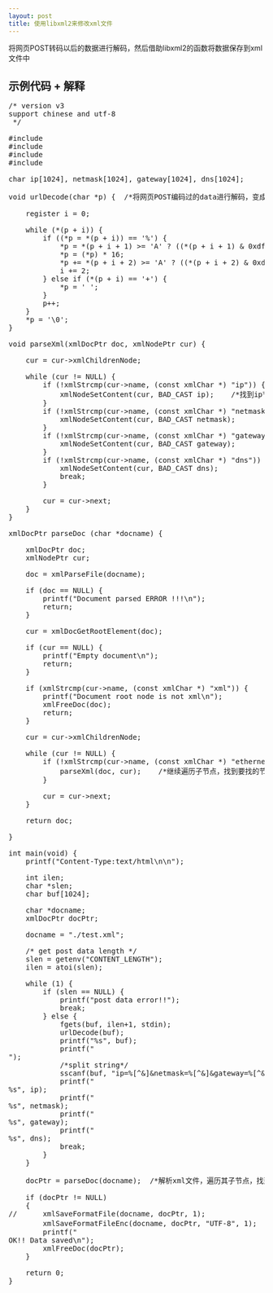 ```yaml
---
layout: post
title: 使用libxml2来修改xml文件
---
```


将网页POST转码以后的数据进行解码，然后借助libxml2的函数将数据保存到xml文件中

## 示例代码 + 解释   

<pre>
/* version v3
support chinese and utf-8
 */

#include <stdlib.h>
#include <stdio.h>
#include <string.h>
#include <libxml/parser.h>

char ip[1024], netmask[1024], gateway[1024], dns[1024];

void urlDecode(char *p) {  /*将网页POST编码过的data进行解码，变成正常的字符*/

	register i = 0;

	while (*(p + i)) {
		if ((*p = *(p + i)) == '%') {
			*p = *(p + i + 1) >= 'A' ? ((*(p + i + 1) & 0xdf) - 'A') + 10 : (*(p + i + 1) - '0');
			*p = (*p) * 16;
			*p += *(p + i + 2) >= 'A' ? ((*(p + i + 2) & 0xdf) - 'A') + 10 : (*(p + i + 2) - '0');
			i += 2;
		} else if (*(p + i) == '+') {
			*p = ' ';
		}
		p++;
	}
	*p = '\0';
}

void parseXml(xmlDocPtr doc, xmlNodePtr cur) {

	cur = cur->xmlChildrenNode;

	while (cur != NULL) {
		if (!xmlStrcmp(cur->name, (const xmlChar *) "ip")) {
			xmlNodeSetContent(cur, BAD_CAST ip);    /*找到ip节点，并将数组ip[1024]的数据写入节点中*/
		}
		if (!xmlStrcmp(cur->name, (const xmlChar *) "netmask")) {
			xmlNodeSetContent(cur, BAD_CAST netmask);
		}
		if (!xmlStrcmp(cur->name, (const xmlChar *) "gateway")) {
			xmlNodeSetContent(cur, BAD_CAST gateway);
		}
		if (!xmlStrcmp(cur->name, (const xmlChar *) "dns")) {
			xmlNodeSetContent(cur, BAD_CAST dns);
			break;
		}

		cur = cur->next;
	}
}

xmlDocPtr parseDoc (char *docname) {

	xmlDocPtr doc;
	xmlNodePtr cur;

	doc = xmlParseFile(docname);

	if (doc == NULL) {
		printf("Document parsed ERROR !!!\n");
		return;
	}

	cur = xmlDocGetRootElement(doc);

	if (cur == NULL) {
		printf("Empty document\n");
		return;
	}

	if (xmlStrcmp(cur->name, (const xmlChar *) "xml")) {
		printf("Document root node is not xml\n");
		xmlFreeDoc(doc);
		return;
	}

	cur = cur->xmlChildrenNode;

	while (cur != NULL) {
		if (!xmlStrcmp(cur->name, (const xmlChar *) "ethernet")) {
			parseXml(doc, cur);    /*继续遍历子节点，找到要找的节点*/
		}

		cur = cur->next;
	}

	return doc;

}

int main(void) {
	printf("Content-Type:text/html\n\n");

	int ilen;
	char *slen;
	char buf[1024];

	char *docname;
	xmlDocPtr docPtr;

	docname = "./test.xml";

	/* get post data length */
	slen = getenv("CONTENT_LENGTH");
	ilen = atoi(slen);

	while (1) {
		if (slen == NULL) {
			printf("post data error!!");
			break;
		} else {
			fgets(buf, ilen+1, stdin);
			urlDecode(buf);
			printf("%s", buf);
			printf("<br/>");
			/*split string*/
			sscanf(buf, "ip=%[^&]&netmask=%[^&]&gateway=%[^&]&dns=%s", ip, netmask, gateway, dns);
			printf("<br/>%s", ip);
			printf("<br/>%s", netmask);
			printf("<br/>%s", gateway);
			printf("<br/>%s", dns);
			break;
		}
	}

	docPtr = parseDoc(docname);  /*解析xml文件，遍历其子节点，找到要找的节点，然后在进行更深一步的遍历查找*/

	if (docPtr != NULL)
	{
//		xmlSaveFormatFile(docname, docPtr, 1);
		xmlSaveFormatFileEnc(docname, docPtr, "UTF-8", 1);  /*以utf-8的形式将docPtr文档指针的内容保存到文件docname中去，数字1表示格式对齐*/
		printf("<br/>OK!! Data saved\n");
		xmlFreeDoc(docPtr);
	}

	return 0;
}

</pre>


